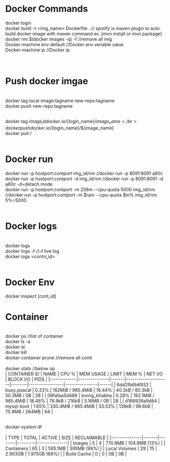 # Docker Commands
docker login</br>docker build -t <img_name> Dockerfile .		// spotify is maven plugin to auto build docker image with maven command ex. [mvn install or mvn package]</br>docker rmi $(docker images -q) -f   		//remove all img</br>Docker-machine env default			//Docker env veriable value</br>Docker-machine ip				//Docker ip</br></br></br>

# Push docker imgae
</br>
docker tag local-image:tagname new-repo:tagname</br>
docker push new-repo:tagname</br></br>


docker tag ${image_id} docker.io/${login_name}/${image_name} </br>
docker push docker.io/${login_name}/${image_name}</br>
docker pull <repo>/<imgae>
 </br></br>

# Docker run</br>
docker run -p hostport:contport  img_id/nm        						  //docker run -p 8091:8091 a80c</br>docker run -p hostport:contport -d img_id/nm    						  //docker run -p 8091:8091 -d a80c  -d=detach mode</br>docker run -p hostport:contport -m 256m --cpu-quota 5000 img_id/nm        //docker run -p hostport:contport -m $ram --cpu-quota $in% img_id/nm   5%=5000</br></br>

# Docker logs
</br>docker logs</br>docker logs -f 									 //-f live log</br>docker logs <contn_id></br></br>

# Docker Env
 docker inspect [cont_id]

# Container
</br>docker ps  //list of container</br>docker ls -a</br>docker st
</br>docker kill</br>docker container prune  //remove all conti</br></br>
docker stats            //below op</br>	
| CONTAINER ID | NAME          | CPU % | MEM USAGE / LIMIT   | MEM %  | NET I/O         | BLOCK I/O      | PIDS |
|:------------:|---------------|-------|---------------------|--------|-----------------|----------------|------|
| 6dd2fb6b6933 | busy_pascal   | 0.23% | 162MiB / 985.4MiB   | 16.44% | 40.3kB / 80.3kB | 50.3MB / 0B    | 28   |
| 09fafaa5d489 | loving_bhabha | 0.28% | 182.1MiB / 985.4MiB | 18.48% | 78.9kB / 216kB  | 5.16MB / 0B    | 28   |
| d166926a9d84 | mysql-boot    | 1.65% | 330.4MiB / 985.4MiB | 33.53% | 138kB / 98.6kB  | 75.9MB / 284MB | 64   |


</br>docker system df</br>	
| TYPE          | TOTAL | ACTIVE | SIZE    | RECLAIMABLE   |
|---------------|-------|--------|---------|---------------|
| Images        | 5     | 4      | 770.8MB | 104.8MB (13%) |
| Containers    | 65    | 3      | 595.1MB | 595MB (99%)   |
| Local Volumes | 29    | 15     | 2.903GB | 1.975GB (68%) |
| Build Cache   | 0     | 0      | 0B      | 0B            |
